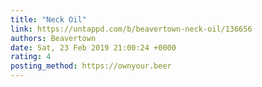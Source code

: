 ```yaml
---
title: "Neck Oil"
link: https://untappd.com/b/beavertown-neck-oil/136656
authors: Beavertown
date: Sat, 23 Feb 2019 21:00:24 +0000
rating: 4
posting_method: https://ownyour.beer
---
```

